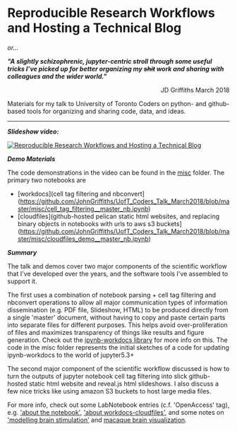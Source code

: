 # Reproducible Research Workflows and Hosting a Technical Blog

*or...*

***"A slightly schizophrenic, jupyter-centric stroll through some useful tricks I’ve picked up for better organizing my <strike>shit</strike> work and sharing with colleagues and the wider world."***

<div align="right">JD Griffiths March 2018</div>

Materials for my talk to University of Toronto Coders on python- and github-based tools for organizing and sharing code, data, and ideas. 

---


***Slideshow video:***

[![ Reproducible Research Workflows and Hosting a Technical Blog](http://img.youtube.com/vi/dVGVBMb6kzo/0.jpg)](http://www.youtube.com/watch?v=dVGVBMb6kzo "Video Title")


***Demo Materials***

The code demonstrations in the video can be found in the [misc](https://github.com/JohnGriffiths/UofT_Coders_Talk_March2018/tree/master/misc) folder. The primary two notebooks are
- [workdocs](cell tag filtering and nbconvert](https://github.com/JohnGriffiths/UofT_Coders_Talk_March2018/blob/master/misc/cell_tag_filtering__master_nb.ipynb)
- [cloudfiles](github-hosted pelican static html websites, and replacing binary objects in notebooks with urls to aws s3 buckets](https://github.com/JohnGriffiths/UofT_Coders_Talk_March2018/blob/master/misc/cloudfiles_demo__master_nb.ipynb)


***Summary***

The talk and demos cover two major components of the scientific workflow that I've developed over the years, and the software tools I've assembled to support it. 

The first uses a combination of notebook parsing + cell tag filtering and nbconvert operations to allow all major communication types of information dissemination (e.g. PDF file, Slideshow, HTML) to be produced directly from a single 'master' document, without having to copy and paste certain parts into separate files for different purposes. This helps avoid over-proliferation of files and maximizes transparency of things like results and figure generation. Check out the [ipynb-workdocs library](https://github.com/JohnGriffiths/ipynb-workdocs) for more info on this. The code in the misc folder represents the initial sketches of a code for updating ipynb-workdocs to the world of jupyter5.3+

The second major component of the scientific workflow discussed is how to turn the outputs of jupyter notebook cell tag filtering into slick github-hosted static html website and reveal.js html slideshows. I also discuss a few nice tricks like using amazon S3 buckets to host large media files.

For more info, check out some LabNotebook entries (c.f. 'OpenAccess' tag), e.g. ['about the notebook'](https://johngriffiths.github.io/LabNotebook/about-the-notebook.html), ['about workdocs-cloudfiles'](https://johngriffiths.github.io/LabNotebook/about-workdocs-cloudfiles.html), and some notes on ['modelling brain stimulation'](https://johngriffiths.github.io/LabNotebook/replicating-spiegler2016.html) and [macaque brain visualization](https://johngriffiths.github.io/LabNotebook/macaque-brain-conmat-viz.html).





